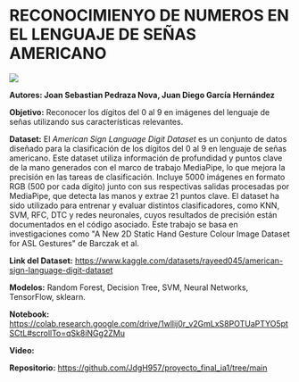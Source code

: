 # RECONOCIMIENYO DE NUMEROS EN EL LENGUAJE DE SEÑAS AMERICANO

![](./banner_señas.jpg)

**Autores: Joan Sebastian Pedraza Nova, Juan Diego García Hernández**

**Objetivo:** Reconocer los dígitos del 0 al 9 en imágenes del lenguaje de señas utilizando sus características relevantes.

**Dataset:** El *American Sign Language Digit Dataset* es un conjunto de datos diseñado para la clasificación de los dígitos del 0 al 9 en lenguaje de señas americano. Este dataset utiliza información de profundidad y puntos clave de la mano generados con el marco de trabajo MediaPipe, lo que mejora la precisión en las tareas de clasificación. Incluye 5000 imágenes en formato RGB (500 por cada dígito) junto con sus respectivas salidas procesadas por MediaPipe, que detecta las manos y extrae 21 puntos clave. El dataset ha sido utilizado para entrenar y evaluar distintos clasificadores, como KNN, SVM, RFC, DTC y redes neuronales, cuyos resultados de precisión están documentados en el código asociado. Este trabajo se basa en investigaciones como "A New 2D Static Hand Gesture Colour Image Dataset for ASL Gestures" de Barczak et al.

**Link del Dataset:** https://www.kaggle.com/datasets/rayeed045/american-sign-language-digit-dataset

**Modelos:** Random Forest, Decision Tree, SVM, Neural Networks, TensorFlow, sklearn.

**Notebook:** https://colab.research.google.com/drive/1wllij0r_v2GmLxS8POTUaPTYO5ptSCtL#scrollTo=qSk8iNGg2ZMu

**Video:** 

**Repositorio:** https://github.com/JdgH957/proyecto_final_ia1/tree/main
